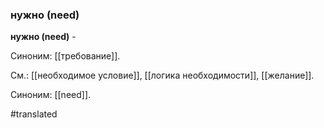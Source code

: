 ### нужно (need)

**нужно (need)** -

Синоним: [[требование]].

См.: [[необходимое условие]], [[логика необходимости]], [[желание]].

Синоним: [[need]].

#translated

